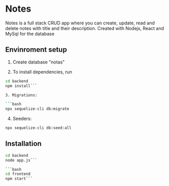 # Notes
Notes is a full stack CRUD app where you can create, update, read and delete notes with title and their description. Created with Nodejs, React and MySql for the database

## Envinroment setup

1. Create database "notas"

2. To install dependencies, run

```bash
cd backend
npm install```

3. Migrations:

```bash
npx sequelize-cli db:migrate
```

4. Seeders:

```bash
npx sequelize-cli db:seed:all
```

## Installation

```bash
cd backend
node app.js```

```bash
cd frontend
npm start```
